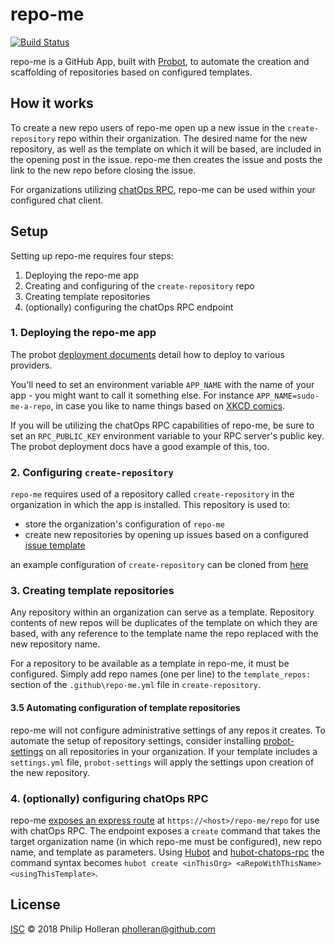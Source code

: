 # repo-me

[![Build Status](https://dev.azure.com/phholler/repo-me/_apis/build/status/repo-me%20pipeline)](https://dev.azure.com/phholler/repo-me/_build/latest?definitionId=1)

repo-me is a GitHub App, built with [Probot](https://github.com/probot/probot), to automate the creation and scaffolding of repositories based on configured templates.

## How it works

To create a new repo users of repo-me open up a new issue in the `create-repository` repo within their organization. The desired name for the new repository, as well as the template on which it will be based, are included in the opening post in the issue. repo-me then creates the issue and posts the link to the new repo before closing the issue.

For organizations utilizing [chatOps RPC](https://github.com/bhuga/hubot-chatops-rpc), repo-me can be used within your configured chat client.

## Setup

Setting up repo-me requires four steps:

1. Deploying the repo-me app
2. Creating and configuring of the `create-repository` repo
3. Creating template repositories
4. (optionally) configuring the chatOps RPC endpoint

### 1. Deploying the repo-me app

The probot [deployment documents](https://probot.github.io/docs/deployment/) detail how to deploy to various providers. 

You'll need to set an environment variable `APP_NAME` with the name of your app - you might want to call it something else. For instance `APP_NAME=sudo-me-a-repo`, in case you like to name things based on [XKCD comics](https://xkcd.com/149/).

If you will be utilizing the chatOps RPC capabilities of repo-me, be sure to set an `RPC_PUBLIC_KEY` environment variable to your RPC server's public key. The probot deployment docs have a good example of this, too.

### 2. Configuring `create-repository`

`repo-me` requires used of a repository called `create-repository` in the organization in which the app is installed. This repository is used to:

* store the organization's configuration of `repo-me`
* create new repositories by opening up issues based on a configured [issue template](https://help.github.com/articles/about-issue-and-pull-request-templates/)

an example configuration of `create-repository` can be cloned from [here](https://github.com/pholleran/create-repository)

### 3. Creating template repositories

Any repository within an organization can serve as a template. Repository contents of new repos will be duplicates of the template on which they are based, with any reference to the template name the repo replaced with the new repository name.

For a repository to be available as a template in repo-me, it must be configured. Simply add repo names (one per line) to the `template_repos:` section of the `.github\repo-me.yml` file in `create-repository`.

#### 3.5 Automating configuration of template repositories

repo-me will not configure administrative settings of any repos it creates. To automate the setup of repository settings, consider installing [probot-settings](https://github.com/apps/settings) on all repositories in your organization. If your template includes a `settings.yml` file, `probot-settings` will apply the settings upon creation of the new repository.

### 4. (optionally) configuring chatOps RPC

repo-me [exposes an express route](https://probot.github.io/docs/http/) at `https://<host>/repo-me/repo` for use with chatOps RPC. The endpoint exposes a `create` command that takes the target organization name (in which repo-me must be configured), new repo name, and template as parameters. Using [Hubot](https://hubot.github.com/) and [hubot-chatops-rpc](https://github.com/bhuga/hubot-chatops-rpc/projects) the command syntax becomes `hubot create <inThisOrg> <aRepoWithThisName> <usingThisTemplate>`.

## License

[ISC](LICENSE) © 2018 Philip Holleran <pholleran@github.com>
